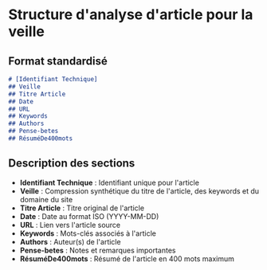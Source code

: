 # Structure d'analyse d'article pour la veille

## Format standardisé

```markdown
# [Identifiant Technique]
## Veille
## Titre Article
## Date
## URL
## Keywords
## Authors
## Pense-betes
## RésuméDe400mots
```

## Description des sections

- **Identifiant Technique** : Identifiant unique pour l'article
- **Veille** : Compression synthétique du titre de l'article, des keywords et du domaine du site
- **Titre Article** : Titre original de l'article
- **Date** : Date au format ISO (YYYY-MM-DD)
- **URL** : Lien vers l'article source
- **Keywords** : Mots-clés associés à l'article
- **Authors** : Auteur(s) de l'article
- **Pense-betes** : Notes et remarques importantes
- **RésuméDe400mots** : Résumé de l'article en 400 mots maximum
